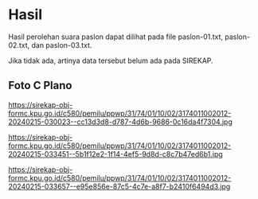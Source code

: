 # Hasil

Hasil perolehan suara paslon dapat dilihat pada file paslon-01.txt, paslon-02.txt, dan paslon-03.txt.

Jika tidak ada, artinya data tersebut belum ada pada SIREKAP.

## Foto C Plano

https://sirekap-obj-formc.kpu.go.id/c580/pemilu/ppwp/31/74/01/10/02/3174011002012-20240215-030023--cc13d3d8-d787-4d6b-9686-0c16da4f7304.jpg

https://sirekap-obj-formc.kpu.go.id/c580/pemilu/ppwp/31/74/01/10/02/3174011002012-20240215-033451--5b1f12e2-1f14-4ef5-9d8d-c8c7b47ed6b1.jpg

https://sirekap-obj-formc.kpu.go.id/c580/pemilu/ppwp/31/74/01/10/02/3174011002012-20240215-033657--e95e856e-87c5-4c7e-a8f7-b2410f6494d3.jpg
